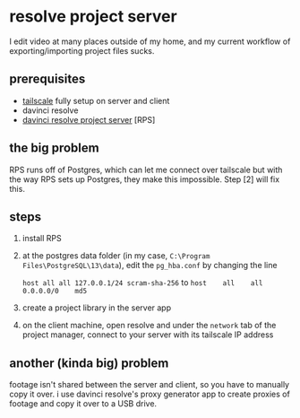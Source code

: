# resolve project server
I edit video at many places outside of my home, and my current workflow of exporting/importing project files sucks.

## prerequisites
- [tailscale](./tailscale.md) fully setup on server and client
- davinci resolve
- [davinci resolve project server](https://www.blackmagicdesign.com/products/davinciresolve/collaboration) [RPS]

## the big problem
RPS runs off of Postgres, which can let me connect over tailscale but with the way RPS sets up Postgres, they make this impossible. Step [2] will fix this.

## steps
1. install RPS
2. at the postgres data folder (in my case, `C:\Program Files\PostgreSQL\13\data`), edit the `pg_hba.conf` by changing the line 
   
   ```host all all 127.0.0.1/24 scram-sha-256```
   to
   ```host    all    all    0.0.0.0/0    md5```
3. create a project library in the server app
4. on the client machine, open resolve and under the `network` tab of the project manager, connect to your server with its tailscale IP address

## another (kinda big) problem
footage isn't shared between the server and client, so you have to manually copy it over. i use davinci resolve's proxy generator app to create proxies of footage and copy it over to a USB drive. 
